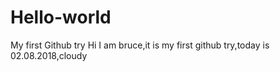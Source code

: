 # Hello-world
My first Github try
Hi I am bruce,it is my first github try,today is 02.08.2018,cloudy
